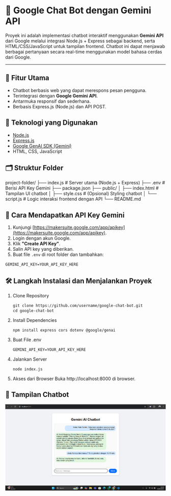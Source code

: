 # 🤖 Google Chat Bot dengan Gemini API
Proyek ini adalah implementasi chatbot interaktif menggunakan **Gemini API** dari Google melalui integrasi Node.js + Express sebagai backend, serta HTML/CSS/JavaScript untuk tampilan frontend. Chatbot ini dapat menjawab berbagai pertanyaan secara real-time menggunakan model bahasa cerdas dari Google.

---

## 🚀 Fitur Utama
- Chatbot berbasis web yang dapat merespons pesan pengguna.
- Terintegrasi dengan **Google Gemini API**.
- Antarmuka responsif dan sederhana.
- Berbasis Express.js (Node.js) dan API POST.


## 🧠 Teknologi yang Digunakan
- [Node.js](https://nodejs.org/)
- [Express.js](https://expressjs.com/)
- [Google GenAI SDK (Gemini)](https://ai.google.dev/)
- HTML, CSS, JavaScript

## 🗂️ Struktur Folder
project-folder/
├── index.js # Server utama (Node.js + Express)
├── .env # Berisi API Key Gemini
├── package.json
├── public/
│ ├── index.html # Tampilan UI chatbot
│ ├── style.css # (Opsional) Styling chatbot
│ └── script.js # Logic interaksi frontend dengan API
└── README.md

## 🔐 Cara Mendapatkan API Key Gemini
1. Kunjungi [https://makersuite.google.com/app/apikey](https://makersuite.google.com/app/apikey).
2. Login dengan akun Google.
3. Klik **"Create API Key"**.
4. Salin API key yang diberikan.
5. Buat file `.env` di root folder dan tambahkan:

```env
GEMINI_API_KEY=YOUR_API_KEY_HERE
```

## 🛠️ Langkah Instalasi dan Menjalankan Proyek
1. Clone Repository
   ```env
   git clone https://github.com/username/google-chat-bot.git
   cd google-chat-bot
   ```
3. Install Dependencies
   ```env
   npm install express cors dotenv @google/genai
   ```
5. Buat File .env
   ```env
   GEMINI_API_KEY=YOUR_API_KEY_HERE
   ```
7. Jalankan Server
   ```env
   node index.js
   ```
9. Akses dari Browser
   Buka http://localhost:8000 di browser.

## 📮 Tampilan Chatbot
![Tampilan Chatbot](assets/chatbot-preview.png)
